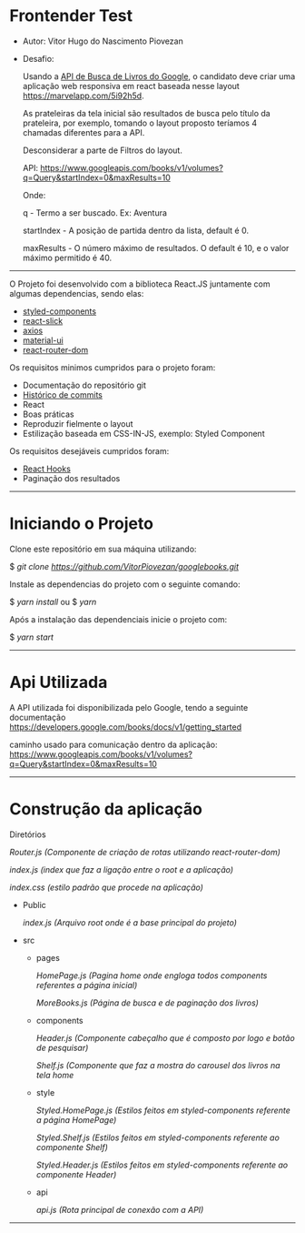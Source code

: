 # Frontender Test

* Autor: Vitor Hugo do Nascimento Piovezan
* Desafio: 

  Usando a [API de Busca de Livros do Google](https://developers.google.com/books/docs/v1/getting_started), o candidato deve criar uma aplicação web responsiva em react baseada nesse layout https://marvelapp.com/5i92h5d.

  As prateleiras da tela inicial são resultados de busca pelo título da prateleira, por exemplo, tomando o layout proposto teríamos 4 chamadas diferentes para a API.

  Desconsiderar a parte de Filtros do layout.
  
  API: https://www.googleapis.com/books/v1/volumes?q=Query&startIndex=0&maxResults=10

  Onde:

  q - Termo a ser buscado. Ex: Aventura
  
  startIndex - A posição de partida dentro da lista, default é 0.
  
  maxResults - O número máximo de resultados. O default é 10, e o valor máximo permitido é 40.
_________________________________________________________________________________

O Projeto foi desenvolvido com a biblioteca React.JS juntamente com algumas dependencias, sendo elas:

* [styled-components](https://styled-components.com/docs)
* [react-slick](https://react-slick.neostack.com/docs/get-started)
* [axios](https://www.npmjs.com/package/axios)
* [material-ui](https://material-ui.com/pt/getting-started/installation/)
* [react-router-dom](https://reactrouter.com/web/guides/quick-start)

Os requisitos minimos cumpridos para o projeto foram:

- Documentação do repositório git
- [Histórico de commits](https://github.com/VitorPiovezan/googlebooks/commits/master)
- React
- Boas práticas
- Reproduzir fielmente o layout
- Estilização baseada em CSS-IN-JS, exemplo: Styled Component

Os requisitos desejáveis cumpridos foram:

- [React Hooks](https://pt-br.reactjs.org/docs/hooks-intro.html)
- Paginação dos resultados

___________________________________________________________________________

# Iniciando o Projeto

Clone este repositório em sua máquina utilizando:

$ *git clone https://github.com/VitorPiovezan/googlebooks.git*

Instale as dependencias do projeto com o seguinte comando:

$ *yarn install*
ou
$ *yarn*

Após a instalação das dependenciais inicie o projeto com:

$ *yarn start*

__________________________________________________

# Api Utilizada

A API utilizada foi disponibilizada pelo Google, tendo a seguinte documentação https://developers.google.com/books/docs/v1/getting_started

caminho usado para comunicação dentro da aplicação: https://www.googleapis.com/books/v1/volumes?q=Query&startIndex=0&maxResults=10

______________________________________________

# Construção da aplicação

Diretórios

*Router.js (Componente de criação de rotas utilizando react-router-dom)*

*index.js (index que faz a ligação entre o root e a aplicação)*

*index.css (estilo padrão que procede na aplicação)*

* Public

  *index.js (Arquivo root onde é a base principal do projeto)*
  
* src

  * pages
  
      *HomePage.js (Pagina home onde engloga todos components referentes a página inicial)*
    
      *MoreBooks.js (Página de busca e de paginação dos livros)*
    
  * components
  
      *Header.js (Componente cabeçalho que é composto por logo e botão de pesquisar)*
    
      *Shelf.js (Componente que faz a mostra do carousel dos livros na tela home*
    
  * style
  
      *Styled.HomePage.js (Estilos feitos em styled-components referente a página HomePage)*
    
      *Styled.Shelf.js (Estilos feitos em styled-components referente ao componente Shelf)*
    
      *Styled.Header.js (Estilos feitos em styled-components referente ao componente Header)*
    
  * api
  
      *api.js (Rota principal de conexão com a API)*

_______________________________________________

